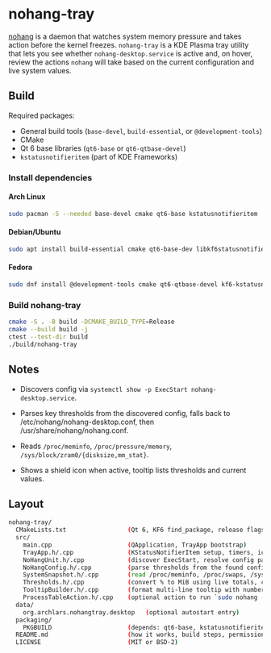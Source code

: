 # nohang-tray

[nohang](https://github.com/hakavlad/nohang) is a daemon that watches system memory pressure and takes action before the kernel freezes. `nohang-tray` is a KDE Plasma tray utility that lets you see whether `nohang-desktop.service` is active and, on hover, review the actions `nohang` will take based on the current configuration and live system values.

## Build

Required packages:

- General build tools (`base-devel`, `build-essential`, or `@development-tools`)
- CMake
- Qt 6 base libraries (`qt6-base` or `qt6-qtbase-devel`)
- `kstatusnotifieritem` (part of KDE Frameworks)

### Install dependencies

#### Arch Linux
```bash
sudo pacman -S --needed base-devel cmake qt6-base kstatusnotifieritem
```

#### Debian/Ubuntu
```bash
sudo apt install build-essential cmake qt6-base-dev libkf6statusnotifieritem-dev
```

#### Fedora
```bash
sudo dnf install @development-tools cmake qt6-qtbase-devel kf6-kstatusnotifieritem-devel
```

### Build nohang-tray
```bash
cmake -S . -B build -DCMAKE_BUILD_TYPE=Release
cmake --build build -j
ctest --test-dir build
./build/nohang-tray
```
## Notes

* Discovers config via `systemctl show -p ExecStart nohang-desktop.service`.

* Parses key thresholds from the discovered config, falls back to /etc/nohang/nohang-desktop.conf, then /usr/share/nohang/nohang.conf.

* Reads `/proc/meminfo`, `/proc/pressure/memory`, `/sys/block/zram0/{disksize,mm_stat}`.

* Shows a shield icon when active, tooltip lists thresholds and current values.


## Layout

```bash
nohang-tray/
  CMakeLists.txt                 (Qt 6, KF6 find_package, release flags)
  src/
    main.cpp                     (QApplication, TrayApp bootstrap)
    TrayApp.h/.cpp               (KStatusNotifierItem setup, timers, icon)
    NoHangUnit.h/.cpp            (discover ExecStart, resolve config path, isActive)
    NoHangConfig.h/.cpp          (parse thresholds from the found config, fallback to /usr/share defaults)
    SystemSnapshot.h/.cpp        (read /proc/meminfo, /proc/swaps, /sys/block/zram0/*, /proc/pressure/memory)
    Thresholds.h/.cpp            (convert % to MiB using live totals, compare current vs thresholds)
    TooltipBuilder.h/.cpp        (format multi-line tooltip with numbers and explanations)
    ProcessTableAction.h/.cpp    (optional action to run `sudo nohang --tasks -c <cfg>` in a viewer)
  data/
    org.archlars.nohangtray.desktop   (optional autostart entry)
  packaging/
    PKGBUILD                     (depends: qt6-base, kstatusnotifieritem)
  README.md                      (how it works, build steps, permissions)
  LICENSE                        (MIT or BSD-2)
```
